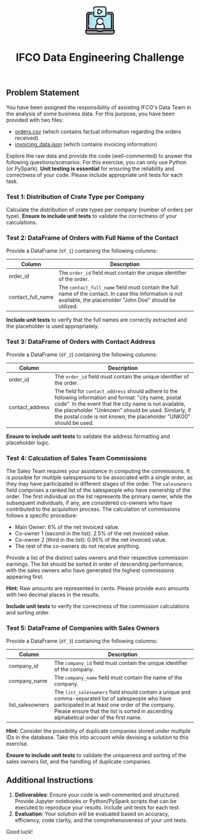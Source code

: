 <br />
<br />

<p align="center">
  <img src=".images/video-call.png" alt="ifco data engineering test challenge" width="80" height="80">
</p>


<h1 align="center">
  <b>
    IFCO Data Engineering Challenge
  </b>
</h1>

<br />


## Problem Statement

You have been assigned the responsibility of assisting IFCO's Data Team in the analysis of some business data. For this purpose, you have been provided with two files:

* [orders.csv](resources/orders.csv) (which contains factual information regarding the orders received)
* [invoicing_data.json](resources/invoicing_data.json) (which contains invoicing information)

Explore the raw data and provide the code (well-commented) to answer the following questions/scenarios. For this exercise, you can only use Python (or PySpark). **Unit testing is essential** for ensuring the reliability and correctness of your code. Please include appropriate unit tests for each task.

### Test 1: Distribution of Crate Type per Company

Calculate the distribution of crate types per company (number of orders per type). **Ensure to include unit tests** to validate the correctness of your calculations.

### Test 2: DataFrame of Orders with Full Name of the Contact

Provide a DataFrame (`df_1`) containing the following columns:

| Column            | Description                                                                                                                                                                |
|-------------------|----------------------------------------------------------------------------------------------------------------------------------------------------------------------------|
| order_id          | The `order_id` field must contain the unique identifier of the order.                                                                                                       |
| contact_full_name | The `contact_full_name` field must contain the full name of the contact. In case this information is not available, the placeholder "John Doe" should be utilized. |

**Include unit tests** to verify that the full names are correctly extracted and the placeholder is used appropriately.

### Test 3: DataFrame of Orders with Contact Address

Provide a DataFrame (`df_2`) containing the following columns:

| Column          | Description                                                                                                                                                                                                                                                                                    |
|-----------------|------------------------------------------------------------------------------------------------------------------------------------------------------------------------------------------------------------------------------------------------------------------------------------------------|
| order_id        | The `order_id` field must contain the unique identifier of the order.                                                                                                                                                                                                                            |
| contact_address | The field for `contact_address` should adhere to the following information and format: "city name, postal code". In the event that the city name is not available, the placeholder "Unknown" should be used. Similarly, if the postal code is not known, the placeholder "UNK00" should be used. |

**Ensure to include unit tests** to validate the address formatting and placeholder logic.

### Test 4: Calculation of Sales Team Commissions

The Sales Team requires your assistance in computing the commissions. It is possible for multiple salespersons to be associated with a single order, as they may have participated in different stages of the order. The `salesowners` field comprises a ranked list of the salespeople who have ownership of the order. The first individual on the list represents the primary owner, while the subsequent individuals, if any, are considered co-owners who have contributed to the acquisition process. The calculation of commissions follows a specific procedure:

- Main Owner: 6% of the net invoiced value.
- Co-owner 1 (second in the list): 2.5% of the net invoiced value.
- Co-owner 2 (third in the list): 0.95% of the net invoiced value.
- The rest of the co-owners do not receive anything.

Provide a list of the distinct sales owners and their respective commission earnings. The list should be sorted in order of descending performance, with the sales owners who have generated the highest commissions appearing first.

**Hint:** Raw amounts are represented in cents. Please provide euro amounts with two decimal places in the results.

**Include unit tests** to verify the correctness of the commission calculations and sorting order.

### Test 5: DataFrame of Companies with Sales Owners

Provide a DataFrame (`df_3`) containing the following columns:

| Column           | Description                                                                                                                                                                                                                                       |
|------------------|---------------------------------------------------------------------------------------------------------------------------------------------------------------------------------------------------------------------------------------------------|
| company_id       | The `company_id` field must contain the unique identifier of the company.                                                                                                                                                                         |
| company_name     | The `company_name` field must contain the name of the company.                                                                                                                                                                                    |
| list_salesowners | The `list_salesowners` field should contain a unique and comma-separated list of salespeople who have participated in at least one order of the company. Please ensure that the list is sorted in ascending alphabetical order of the first name. |

**Hint:** Consider the possibility of duplicate companies stored under multiple IDs in the database. Take this into account while devising a solution to this exercise.

**Ensure to include unit tests** to validate the uniqueness and sorting of the sales owners list, and the handling of duplicate companies.

## Additional Instructions

1. **Deliverables**: Ensure your code is well-commented and structured. Provide Jupyter notebooks or Python/PySpark scripts that can be executed to reproduce your results. Include unit tests for each test.
2. **Evaluation**: Your solution will be evaluated based on accuracy, efficiency, code clarity, and the comprehensiveness of your unit tests.

Good luck!
